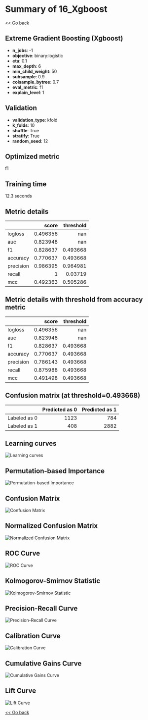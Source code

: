 # Summary of 16_Xgboost

[<< Go back](../README.md)


## Extreme Gradient Boosting (Xgboost)
- **n_jobs**: -1
- **objective**: binary:logistic
- **eta**: 0.1
- **max_depth**: 6
- **min_child_weight**: 50
- **subsample**: 0.9
- **colsample_bytree**: 0.7
- **eval_metric**: f1
- **explain_level**: 1

## Validation
 - **validation_type**: kfold
 - **k_folds**: 10
 - **shuffle**: True
 - **stratify**: True
 - **random_seed**: 12

## Optimized metric
f1

## Training time

12.3 seconds

## Metric details
|           |    score |   threshold |
|:----------|---------:|------------:|
| logloss   | 0.496356 |  nan        |
| auc       | 0.823948 |  nan        |
| f1        | 0.828637 |    0.493668 |
| accuracy  | 0.770637 |    0.493668 |
| precision | 0.986395 |    0.964981 |
| recall    | 1        |    0.03719  |
| mcc       | 0.492363 |    0.505286 |


## Metric details with threshold from accuracy metric
|           |    score |   threshold |
|:----------|---------:|------------:|
| logloss   | 0.496356 |  nan        |
| auc       | 0.823948 |  nan        |
| f1        | 0.828637 |    0.493668 |
| accuracy  | 0.770637 |    0.493668 |
| precision | 0.786143 |    0.493668 |
| recall    | 0.875988 |    0.493668 |
| mcc       | 0.491498 |    0.493668 |


## Confusion matrix (at threshold=0.493668)
|              |   Predicted as 0 |   Predicted as 1 |
|:-------------|-----------------:|-----------------:|
| Labeled as 0 |             1123 |              784 |
| Labeled as 1 |              408 |             2882 |

## Learning curves
![Learning curves](learning_curves.png)

## Permutation-based Importance
![Permutation-based Importance](permutation_importance.png)
## Confusion Matrix

![Confusion Matrix](confusion_matrix.png)


## Normalized Confusion Matrix

![Normalized Confusion Matrix](confusion_matrix_normalized.png)


## ROC Curve

![ROC Curve](roc_curve.png)


## Kolmogorov-Smirnov Statistic

![Kolmogorov-Smirnov Statistic](ks_statistic.png)


## Precision-Recall Curve

![Precision-Recall Curve](precision_recall_curve.png)


## Calibration Curve

![Calibration Curve](calibration_curve_curve.png)


## Cumulative Gains Curve

![Cumulative Gains Curve](cumulative_gains_curve.png)


## Lift Curve

![Lift Curve](lift_curve.png)



[<< Go back](../README.md)
